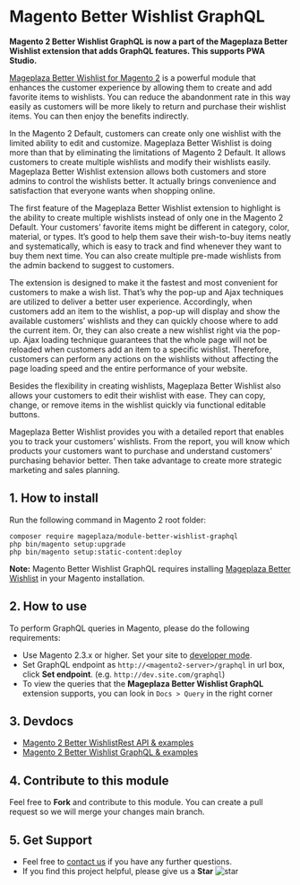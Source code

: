 # Magento Better Wishlist GraphQL

**Magento 2 Better Wishlist GraphQL is now a part of the Mageplaza Better Wishlist extension that adds GraphQL features. This supports PWA Studio.** 

[Mageplaza Better Wishlist for Magento 2](https://www.mageplaza.com/magento-2-better-wishlist/) is a powerful module that enhances the customer experience by allowing them to create and add favorite items to wishlists. You can reduce the abandonment rate in this way easily as customers will be more likely to return and purchase their wishlist items. You can then enjoy the benefits indirectly. 

In the Magento 2 Default, customers can create only one wishlist with the limited ability to edit and customize. Mageplaza Better Wishlist is doing more than that by eliminating the limitations of Magento 2 Default. It allows customers to create multiple wishlists and modify their wishlists easily. Mageplaza Better Wishlist extension allows both customers and store admins to control the wishlists better. It actually brings convenience and satisfaction that everyone wants when shopping online. 

The first feature of the Mageplaza Better Wishlist extension to highlight is the ability to create multiple wishlists instead of only one in the Magento 2 Default. Your customers’ favorite items might be different in category, color, material, or types. It’s good to help them save their wish-to-buy items neatly and systematically, which is easy to track and find whenever they want to buy them next time. You can also create multiple pre-made wishlists from the admin backend to suggest to customers. 

The extension is designed to make it the fastest and most convenient for customers to make a wish list. That’s why the pop-up and Ajax techniques are utilized to deliver a better user experience. Accordingly, when customers add an item to the wishlist, a pop-up will display and show the available customers’ wishlists and they can quickly choose where to add the current item. Or, they can also create a new wishlist right via the pop-up. Ajax loading technique guarantees that the whole page will not be reloaded when customers add an item to a specific wishlist. Therefore, customers can perform any actions on the wishlists without affecting the page loading speed and the entire performance of your website. 

Besides the flexibility in creating wishlists, Mageplaza Better Wishlist also allows your customers to edit their wishlist with ease. They can copy, change, or remove items in the wishlist quickly via functional editable buttons. 

Mageplaza Better Wishlist provides you with a detailed report that enables you to track your customers’ wishlists. From the report, you will know which products your customers want to purchase and understand customers’ purchasing behavior better. Then take advantage to create more strategic marketing and sales planning.

## 1. How to install

Run the following command in Magento 2 root folder:

```
composer require mageplaza/module-better-wishlist-graphql
php bin/magento setup:upgrade
php bin/magento setup:static-content:deploy
```

**Note:**
Magento Better Wishlist GraphQL requires installing [Mageplaza Better Wishlist](https://www.mageplaza.com/magento-2-better-wishlist/) in your Magento installation.

## 2. How to use

To perform GraphQL queries in Magento, please do the following requirements:

- Use Magento 2.3.x or higher. Set your site to [developer mode](https://www.mageplaza.com/devdocs/enable-disable-developer-mode-magento-2.html).
- Set GraphQL endpoint as `http://<magento2-server>/graphql` in url box, click **Set endpoint**.
  (e.g. `http://dev.site.com/graphql`)
- To view the queries that the **Mageplaza Better Wishlist GraphQL** extension supports, you can look in `Docs > Query` in the right corner

## 3. Devdocs

- [Magento 2 Better WishlistRest API & examples](https://documenter.getpostman.com/view/10589000/TVsye5AH)
- [Magento 2 Better Wishlist GraphQL & examples](https://documenter.getpostman.com/view/10589000/TVsye5AK)

## 4. Contribute to this module

Feel free to **Fork** and contribute to this module. You can create a pull request so we will merge your changes main branch.

## 5. Get Support

- Feel free to [contact us](https://www.mageplaza.com/contact.html) if you have any further questions.
- If you find this project helpful, please give us a **Star** ![star](https://i.imgur.com/S8e0ctO.png)
